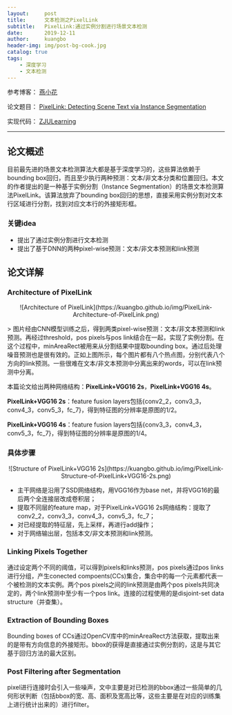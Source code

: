 ```yaml
---
layout:     post
title:      文本检测之PixelLink
subtitle:   PixelLink:通过实例分割进行场景文本检测
date:       2019-12-11
author:     kuangbo
header-img: img/post-bg-cook.jpg
catalog: true
tags:
    - 深度学习
    - 文本检测
---
```


参考博客： [燕小花](https://zhuanlan.zhihu.com/p/38171172)

论文题目： [PixelLink: Detecting Scene Text via Instance Segmentation](arxiv.org/abs/1801.01315)

实现代码： [ZJULearning](github.com/ZJULearning/pixel_link)

---

## 论文概述

目前最先进的场景文本检测算法大都是基于深度学习的，这些算法依赖于bounding box回归，而且至少执行两种预测：文本/非文本分类和位置回归。本文的作者提出的是一种基于实例分割（Instance Segmentation）的场景文本检测算法PixelLink。该算法放弃了bounding box回归的思想，直接采用实例分割对文本行区域进行分割，找到对应文本行的外接矩形框。


### 关键idea
- 提出了通过实例分割进行文本检测
- 提出了基于DNN的两种pixel-wise预测：文本/非文本预测和link预测


## 论文详解
### Architecture of PixelLink
<p align="center">
![Architecture of PixelLink](https://kuangbo.github.io/img/PixelLink-Architecture-of-PixelLink.png)
</p>
> 图片经由CNN模型训练之后，得到两类pixel-wise预测：文本/非文本预测和link预测。再经过threshold，pos pixels与pos link结合在一起，实现了实例分割。在这个过程中，minAreaRect被用来从分割结果中提取bounding box。通过后处理噪音预测也是很有效的。正如上图所示，每个图片都有八个热点图，分别代表八个方向的link预测。一些很难在文本/非文本预测中分离出来的words，可以在link预测中分离。

本篇论文给出两种网络结构：**PixelLink+VGG16 2s**，**PixelLink+VGG16 4s**。

**PixelLink+VGG16 2s**：feature fusion layers包括{conv2_2，conv3_3，conv4_3，conv5_3，fc_7}，得到特征图的分辨率是原图的1/2。

**PixelLink+VGG16 4s**：feature fusion layers包括{conv3_3，conv4_3，conv5_3，fc_7}，得到特征图的分辨率是原图的1/4。


### 具体步骤
<p align="center">
![Structure of PixelLink+VGG16 2s](https://kuangbo.github.io/img/PixelLink-Structure-of-PixelLink+VGG16-2s.png)
</p>

- 主干网络是沿用了SSD网络结构，用VGG16作为base net，并将VGG16的最后两个全连接层改成卷积层；
- 提取不同层的feature map，对于PixelLink+VGG16 2s网络结构：提取了conv2_2，conv3_3，conv4_3，conv5_3，fc_7；
- 对已经提取的特征层，先上采样，再进行add操作；
- 对于网络输出层，包括本文/非文本预测和link预测。


### Linking Pixels Together
通过设定两个不同的阈值，可以得到pixels和links预测，pos pixels通过pos links进行分组，产生conected compoents(CCs)集合，集合中的每一个元素都代表一个被检测的文本实例。两个pos pixels之间的link预测是由两个pos pixels共同决定的，两个link预测中至少有一个pos link。连接的过程使用的是disjoint-set data structure（并查集）。


### Extraction of Bounding Boxes
Bounding boxes of CCs通过OpenCV库中的minAreaRect方法获取，提取出来的是带有方向信息的外接矩形。bbox的获得是直接通过实例分割的，这是与其它基于回归方法的最大区别。


### Post Filtering after Segmentation
pixel进行连接时会引入一些噪声，文中主要是对已检测的bbox通过一些简单的几何形状判断（包括bbox的宽、高、面积及宽高比等，这些主要是在对应的训练集上进行统计出来的）进行filter。

 

